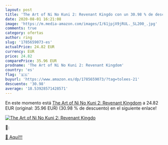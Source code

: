 ```yaml
---
layout: post
title: 'The Art of Ni No Kuni 2: Revenant Kingdo con un 30.98 % de descuento'
date: 2020-08-01 16:21:08
image: 'https://m.media-amazon.com/images/I/61jpjX9jRUL._SL200_.jpg'
comments: true
category: ofertas
author: ring
slug: '1785659073-es'
actualPrice: 24.82 EUR
currency: EUR
price: 24.82
comparePrice: 35.96 EUR
prodname: 'The Art of Ni No Kuni 2: Revenant Kingdom'
country: 'es'
flag: '🇪🇸'
buyurl: 'https://www.amazon.es/dp/1785659073/?tag=tolees-21'
descuento: '30.98'
average: '18.53928571428571'
---
```


En este momento está [The Art of Ni No Kuni 2: Revenant Kingdom](https://www.amazon.es/dp/1785659073/?tag=tolees-21) a 24.82 EUR (original: 35.96 EUR) (30.98 %  de descuento) en el siguiente enlace!

[![The Art of Ni No Kuni 2: Revenant Kingdo](https://m.media-amazon.com/images/I/61jpjX9jRUL._SL200_.jpg)](https://www.amazon.es/dp/1785659073/?tag=tolees-21)

🔎:


[🛒 Aquí!!!](https://www.amazon.es/dp/1785659073/?tag=tolees-21)
